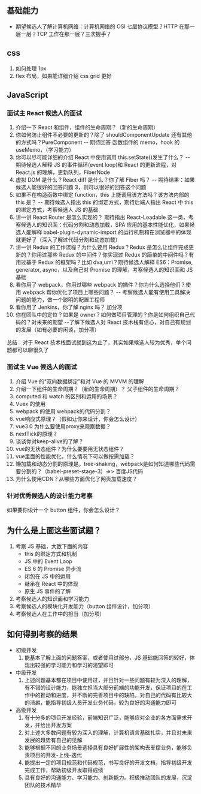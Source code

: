 ## 基础能力

- 期望候选人了解计算机网络：计算机网络的 OSI 七层协议模型？HTTP 在那一层一层？TCP 工作在那一层？三次握手？

## css

1. 如何处理 1px
2. flex 布局，如果能详细介绍 css grid 更好

## JavaScript

### 面试主 React 候选人的面试

1. 介绍一下 React 和组件，组件的生命周期？（新的生命周期）
2. 你如何防止组件不必要的更新的？除了 shouldComponentUpdate 还有其他的方式吗？PureComponent -- 期待回答 函数组件的 memo，hook 的 useMemo，（学习能力）
3. 你可以尽可能详细的介绍 React 中使用调用 this.setState()发生了什么？ -- 期待候选人解释 JS 的事件循环(event loop)和 React 的更新流程，对 React.js 的理解，更新队列，FiberNode
4. 虚拟 DOM 是什么？React diff 是什么？你了解 Fiber 吗？ -- 期待结果：如果候选人能很好的回答问题 3，则可以很好的回答这个问题
5. 如果不在构造函数中绑定 function，this 上能调用该方法吗？该方法内部的 this 是？ -- 期待候选人指出 this 的绑定方式，期待后端人指出 React 中 this 的绑定方式，考察候选人 JS 的基础
6. 讲一讲 React Router 是怎么实现的？ 期待指出 React-Loadable 这一类，考察候选人的知识面：代码分割和动态加载，SPA 应用的基本性能优化，如果候选人能解释 babel-plugin-dynamic-import 的运行机制和在浏览器中的体现就更好了（深入了解过代码分割和动态加载）
7. 讲一讲 Redux 的工作流程？为什么要用 Redux？Redux 是怎么让组件完成更新的？你用过那些 Redux 的中间件？你实现过 Redux 的简单的中间件吗？有用过基于 Redux 的框架吗？比如 dva,umi？期待候选人解释 ES6：Promise, generator, async，以及自己对 Promise 的理解，考察候选人的知识面和 JS 基础
8. 看你用了 webpack，你用过哪些 webpack 的插件？你为什么选择他们？使用 webpack 帮你优化了项目上哪些问题？ -- 考察候选人能有使用工具解决问题的能力，做一个聪明的配置工程师
9. 看你用了 Jenkins，你了解 nginx 吗？ 加分项
10. 你在团队中的定位？如果是 owner？如何做项目管理的？你是如何组织自己代码的？对未来的期望 --了解下候选人对 React 技术栈有信心，对自己有规划的发展（如有必要的闲谈，加分项）

总结：对于 React 技术栈面试就到这为止了，其实如果候选人较为优秀，单个问题都可以聊很久了

### 面试主 Vue 候选人的面试

1. 介绍 Vue 的“双向数据绑定”和对 Vue 的 MVVM 的理解
2. 介绍一下组件的生命周期？（新的生命周期）？ 父子组件的生命周期？
3. computed 和 watch 的区别和运用的场景？
4. Vuex 的使用
5. webpack 的使用 webpack的代码分割？
6. vue响应式原理？（假如让你来设计，你会怎么设计）
7. vue3.0 为什么要使用proxy来观察数据？
8. nextTick的原理？
9. 谈谈你对keep-alive的了解？
10. vue的无状态组件？为什么要要用无状态组件？
11. vue里面的性能优化，什么情况下可以做按需加载？
12. 懒加载和动态分割的原理是。tree-shaking，webpack是如何知道哪些代码需要分割的？（babel-preset-stage-3）=>> 百度JS代码
13. 为什么使用CDN？从哪些方面优化了网页加载速度？

### 针对优秀候选人的设计能力考察

如果要你设计一个 button 组件，你会怎么设计？

## 为什么是上面这些面试题？

1. 考察 JS 基础，大致下面的内容
   - this 的绑定方式和机制
   - JS 中的 Event Loop
   - ES 6 的 Promise 异步流
   - 闭包在 JS 中的运用
   - 继承在 React 中的体现
   - 原生 JS 事件的了解
2. 考察候选人的知识面和学习能力
3. 考察候选人的模块化开发能力（button 组件设计，加分项）
4. 考察候选人在工作中的担当（加分项）

## 如何得到考察的结果

- 初级开发
  1. 能基本了解上面的问题答案，或者使用过部分，JS 基础能回答的较好，体现出较强的学习能力和学习的渴望即可
- 中级开发
  1. 上述问题基本都在项目中使用过，并且针对一些问题有较为深入的理解，有不错的设计能力，能独立担当大部分前端的功能开发，保证项目的在工作中的推动和进度，并不断的完善项目中的缺陷，对自己的代码有比较大的洁癖，能指导初级人员开发业务代码，较为良好的沟通能力即可
- 高级开发
  1. 有十分多的项目开发经验，前端知识广泛，能够应对企业的各方面需求开发，并给出开发方案
  2. 对上述大多数问题有较为深入的理解，计算机语言基础扎实，并且对未来发展的趋势有自己的见解
  3. 能够根据不同的业务场景选择具有良好扩展性的架构去支撑业务，能够负责项目的开发-上线-迭代
  4. 能提出一定的项目规范和代码规范，书写良好的开发文档，指导初级开发完成工作，帮助初级开发取得成绩
  5. 具有良好的沟通能力、学习能力、创新能力。积极推动团队的发展，沉淀团队的技术精华
